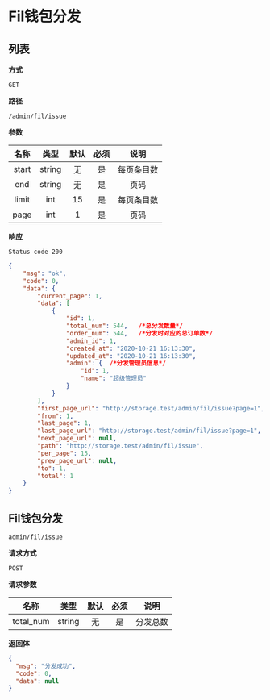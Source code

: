# Fil钱包分发

## 列表

**方式**

`GET`

**路径**

`/admin/fil/issue`

**参数**

| 名称  | 类型 | 默认 | 必须 |    说明    |
| :---: | :--: | :--: | :--: | :--------: |
| start | string  |  无  |  是  | 每页条目数 |
| end  | string  |  无   |  是  |    页码    |
| limit | int  |  15  |  是  | 每页条目数 |
| page  | int  |  1   |  是  |    页码    |

**响应**

`Status code 200`

```json
{
    "msg": "ok",
    "code": 0,
    "data": {
        "current_page": 1,
        "data": [
            {
                "id": 1,
                "total_num": 544,   /*总分发数量*/
                "order_num": 544,   /*分发时对应的总订单数*/
                "admin_id": 1,
                "created_at": "2020-10-21 16:13:30",
                "updated_at": "2020-10-21 16:13:30",
                "admin": {  /*分发管理员信息*/
                    "id": 1,
                    "name": "超级管理员"
                }
            }
        ],
        "first_page_url": "http://storage.test/admin/fil/issue?page=1",
        "from": 1,
        "last_page": 1,
        "last_page_url": "http://storage.test/admin/fil/issue?page=1",
        "next_page_url": null,
        "path": "http://storage.test/admin/fil/issue",
        "per_page": 15,
        "prev_page_url": null,
        "to": 1,
        "total": 1
    }
}
```

## Fil钱包分发

`admin/fil/issue`

**请求方式**

`POST`

**请求参数**

|      名称      |  类型  | 默认 | 必须 |    说明    |
| :------------: | :----: | :--: | :--: | :--------: |
|  total_num  | string |  无  |  是  |   分发总数   |

**返回体**

```json
{
  "msg": "分发成功",
  "code": 0,
  "data": null
}
```
